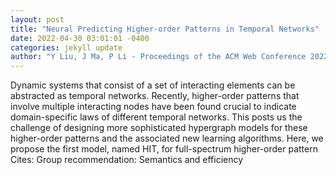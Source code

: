 ```yaml
--- 
layout: post 
title: "Neural Predicting Higher-order Patterns in Temporal Networks" 
date: 2022-04-30 03:01:01 -0400 
categories: jekyll update 
author: "Y Liu, J Ma, P Li - Proceedings of the ACM Web Conference 2022, 2022" 
--- 
```

Dynamic systems that consist of a set of interacting elements can be abstracted as temporal networks. Recently, higher-order patterns that involve multiple interacting nodes have been found crucial to indicate domain-specific laws of different temporal networks. This posts us the challenge of designing more sophisticated hypergraph models for these higher-order patterns and the associated new learning algorithms. Here, we propose the first model, named HIT, for full-spectrum higher-order pattern Cites: Group recommendation: Semantics and efficiency